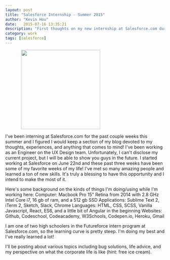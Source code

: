 ```yaml
---
layout: post
title: "Salesforce Internship - Summer 2015"
author: "Kevin Hou"
date:   2015-07-16 13:35:21
description: "First thoughts on my new internship at Salesforce.com during the summer of 2015. I worked as a UX (User Experience) Engineer."
category: work
tags: [salesforce]
---
```

<img width="250" style="margin-left: 10%" src="http://www.amzur.com/wp-content/uploads/2015/04/Salesforce_Logo.png">

I've been interning at Salesforce.com for the past couple weeks this summer and I figured I would keep a section of my blog devoted to my thoughts, experiences, and anything that comes to mind! I've been working as an Engineer on the UX Design team. Unfortunately, I can't disclose my current project, but I will be able to show you guys in the future. I started working at Salesforce on June 22nd and these past three weeks have been some of my favorite weeks of my life! I've met so many amazing people and learned a ton of new skills. It's truly a blessing to have this opportunity and I intend to make the most of it.
 
Here's some background on the kinds of things I'm doing/using while I'm working here:
Computer: Macbook Pro 15" Retina from 2014 with 2.8 GHz Intel Core i7, 16 gb of ram, and a 512 gb SSD
Applications: Sublime Text 2, iTerm 2, Sketch, Slack, Chrome
Languages: HTML, CSS, SCSS, Vanilla Javascript, React, ES6, and a little bit of Angular in the beginning
Websites: Github, Codeschool, Codeacademy, W3Schools, Codepen.io, Heroku, Gmail
 
I am one of two high schoolers in the Futureforce intern program at Salesforce.com, so the learning curve is pretty steep. I'm doing my best and I've really learned a lot!
 
I'll be posting about various topics including bug solutions, life advice, and my perspective on what the corporate life is like (hint: free ice cream).